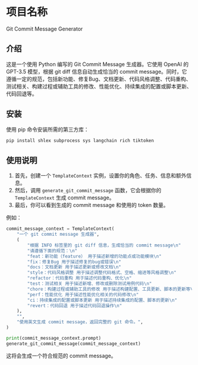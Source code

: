 # 项目名称
Git Commit Message Generator

## 介绍
这是一个使用 Python 编写的 Git Commit Message 生成器。它使用 OpenAI 的 GPT-3.5 模型，根据 git diff 信息自动生成恰当的 commit message。同时，它遵循一定的规范，包括新功能、修复Bug、文档更新、代码风格调整、代码重构、测试相关、构建过程或辅助工具的修改、性能优化、持续集成的配置或脚本更新、代码回退等。

## 安装
使用 pip 命令安装所需的第三方库：
```bash
pip install shlex subprocess sys langchain rich tiktoken
```

## 使用说明
1. 首先，创建一个 `TemplateContext` 实例，设置你的角色、任务、信息和额外信息。
2. 然后，调用 `generate_git_commit_message` 函数，它会根据你的 `TemplateContext` 生成 commit message。
3. 最后，你可以看到生成的 commit message 和使用的 token 数量。

例如：
```python
commit_message_context = TemplateContext(
    "一个 git commit message 生成器",
    (
        "根据 INFO 标签里的 git diff 信息，生成恰当的 commit message\n"
        "请遵循下面的规范：\n"
        "feat：新功能（feature） 用于描述新增的功能点或功能模块\n"
        "fix：修复Bug 用于描述修复的bug或错误\n"
        "docs：文档更新 用于描述更新或修改文档\n"
        "style：代码风格调整 用于描述调整代码格式、空格、缩进等风格调整\n"
        "refactor：代码重构 用于描述代码重构、优化\n"
        "test：测试相关 用于描述新增、修改或删除测试用例代码\n"
        "chore：构建过程或辅助工具的修改 用于描述构建配置、工具更新、脚本的更新等\n"
        "perf：性能优化 用于描述性能优化相关的代码修改\n"
        "ci：持续集成的配置或脚本更新 用于描述持续集成的配置、脚本的更新\n"
        "revert：代码回退 用于描述代码回退操作\n"
    ),
    "",
    "使用英文生成 commit message，返回完整的 git 命令。",
)

print(commit_message_context.prompt)
generate_git_commit_message(commit_message_context)
```
这将会生成一个符合规范的 commit message。